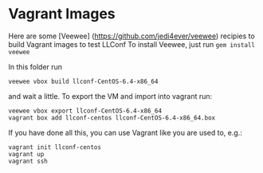 Vagrant Images
==============

Here are some [Veewee] (https://github.com/jedi4ever/veewee) recipies to build Vagrant images to test LLConf
To install Veewee, just run `gem install veewee`

In this folder run

    veewee vbox build llconf-CentOS-6.4-x86_64

and wait a little. To export the VM and import into vagrant run:

    veewee vbox export llconf-CentOS-6.4-x86_64
    vagrant box add llconf-centos llconf-CentOS-6.4-x86_64.box

If you have done all this, you can use Vagrant like you are used to, e.g.:

    vagrant init llconf-centos
    vagrant up
    vagrant ssh
